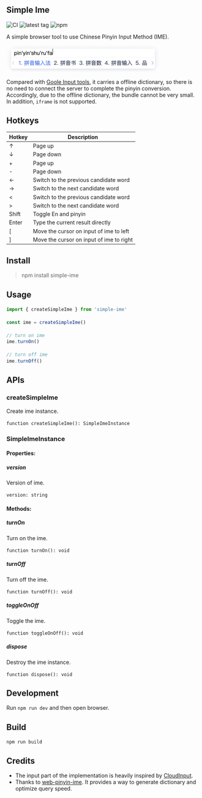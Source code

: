## Simple Ime

![CI](https://github.com/nieyuyao/simple-ime/workflows/CI/badge.svg)
![latest tag](https://badgen.net/github/release/nieyuyao/simple-ime)
![npm](https://img.shields.io/npm/v/simple-ime.svg)

A simple browser tool to use Chinese Pinyin Input Method (IME).

<img src="./public/demo.png" width="400" />

Compared with [Goole Input tools](https://www.google.com/inputtools/try/), it carries a offline dictionary, so there is no need to connect the server to complete the pinyin conversion.
Accordingly, due to the offline dictionary, the bundle cannot be very small. In addition, `iframe` is not supported.

## Hotkeys

| Hotkey | Description |
| --- | --- |
| ↑ | Page up |
| ↓ | Page down |
| + | Page up |
| - | Page down |
| ← | Switch to the previous candidate word |
| → | Switch to the next candidate word  |
| < | Switch to the previous candidate word  |
| > | Switch to the next candidate word  |
| Shift | Toggle En and pinyin |
| Enter | Type the current result directly |
| [ | Move the cursor on input of ime to left |
| ] |  Move the cursor on input of ime to right |

## Install

> npm install simple-ime

## Usage

```js
import { createSimpleIme } from 'simple-ime'

const ime = createSimpleIme()

// turn on ime
ime.turnOn()

// turn off ime
ime.turnOff()
```

## APIs

### createSimpleIme

Create ime instance.

`function createSimpleIme(): SimpleImeInstance`

### SimpleImeInstance

#### Properties:

##### version

Version of ime.

`version: string`

#### Methods:

##### turnOn

Turn on the ime.

`function turnOn(): void`

##### turnOff

Turn off the ime.

`function turnOff(): void`

##### toggleOnOff

Toggle the ime.

`function toggleOnOff(): void`

##### dispose

Destroy the ime instance.

`function dispose(): void`

## Development

Run `npm run dev` and then open browser.

## Build

```shell
npm run build
```

## Credits

- The input part of the implementation is heavily inspired by [CloudInput](https://github.com/mzhangdev/CloudInput).
- Thanks to [web-pinyin-ime](https://github.com/dongyuwei/web-pinyin-ime). It provides a way to generate dictionary and optimize query speed.